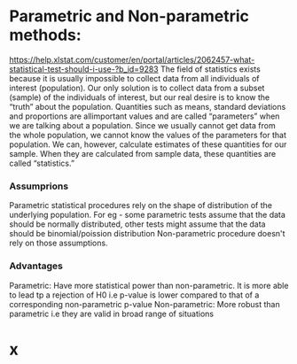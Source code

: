 # Parametric and Non-parametric methods:
https://help.xlstat.com/customer/en/portal/articles/2062457-what-statistical-test-should-i-use-?b_id=9283
The field of statistics exists because it is usually impossible to collect data from all individuals of interest (population). 
Our only solution is to collect data from a subset (sample) of the individuals of interest, but our real desire is to know the “truth” 
about the population. Quantities such as means, standard deviations and proportions are allimportant values and are called “parameters” 
when we are talking about a population. Since we usually cannot get data from the whole population, we cannot know the values 
of the parameters for that population. We can, however, calculate estimates of these quantities for our sample. When they are calculated 
from sample data, these quantities are called “statistics.” 

### Assumprions
Parametric statistical procedures rely on the shape of distribution of the underlying population. For eg - some parametric tests assume 
that the data should be normally distributed, other tests might assume that the data should be binomial/poission distribution
Non-parametric procedure doesn't rely on those assumptions.

### Advantages
Parametric: Have more statistical power than non-parametric. It is more able to lead tp a rejection of H0 i.e p-value 
is lower compared to that of a corresponding non-parametric p-value
Non-parametric: More robust than parametric i.e they are valid in broad range of situations


# x
